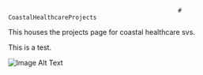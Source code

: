                                                     # CoastalHealthcareProjects
                                                    
This houses the projects page for coastal healthcare svs. 

This is a test. 

<img src="https://imgur.com/a/yRfL73S" alt="Image Alt Text">

